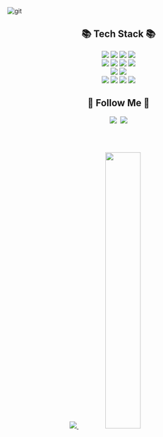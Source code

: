 ![git](https://github.com/inyoung0215/inyoung0215/assets/86757234/a0b0706a-ca2c-4d32-b812-22d8faa134df)


<h2 align="center">📚 Tech Stack 📚</h2>
<p align="center">
    <img src="https://img.shields.io/badge/Java-007396?style=for-the-badge&logo=Java&logoColor=white">
  <img src="https://img.shields.io/badge/JPA-58FAD0?style=for-the-badge&logo=JPA&logoColor=white">
  <img src="https://img.shields.io/badge/springboot-6DB33F?style=for-the-badge&logo=springboot&logoColor=white">
  <img src="https://img.shields.io/badge/spring Security-6DB33F?style=for-the-badge&logo=spring Security&logoColor=white">
  <br>
  
  <img src="https://img.shields.io/badge/mysql-4479A1?style=for-the-badge&logo=mysql&logoColor=white">
  <img src="https://img.shields.io/badge/mariaDB-003545?style=for-the-badge&logo=mariadb&logoColor=white">
  <img src="https://img.shields.io/badge/h2-E34F26?style=for-the-badge&logo=h2&logoColor=white"> 
  <img src="https://img.shields.io/badge/gradle-02303A?style=for-the-badge&logo=gradle&logoColor=white">
  <br>
  
  <img src="https://img.shields.io/badge/github-181717?style=for-the-badge&logo=github&logoColor=white">
  <img src="https://img.shields.io/badge/IntelliJ IDEA-000000?style=for-the-badge&logo=IntelliJ IDEA&logoColor=white">
  <br>
  <img src="https://img.shields.io/badge/AWS-232F3E?style=for-the-badge&logo=AmazonAWS&logoColor=white">
  <img src="https://img.shields.io/badge/Jenkins-D24939?style=for-the-badge&logo=Jenkins&logoColor=white">
  <img src="https://img.shields.io/badge/docker-005F0F?style=for-the-badge&logo=docker&logoColor=white"> 
    <img src="https://img.shields.io/badge/redis-DC382D?style=for-the-badge&logo=redis&logoColor=white"> 
</p>

<h2 align="center">🌈 Follow Me 🌈</h2>
<p align="center">
  <a href="https://velog.io/@nyoung215/posts"><img src="https://img.shields.io/badge/Tech%20Blog-11B48A?style=for-the-badge&logo=Vimeo&logoColor=white&link=https://velog.io/@nyoung215/posts"/></a>&nbsp
  <a href="mailto:hinyoung0215@gmail.com"><img src="https://img.shields.io/badge/Gmail-d14836?style=for-the-badge&logo=Gmail&logoColor=white&link=hinyoung0215@gmail.com"/></a>
</p>
  <br> </br>

<p align="center">
  <a href="https://solved.ac/nyoung0215">
    <img src="http://mazassumnida.wtf/api/v2/generate_badge?boj=nyoung0215">
  </a>
  <img src="https://github-readme-stats.vercel.app/api?username=inyoung0215&show_icons=true" width="40%">
</p>


<!--
**inyoung0215/inyoung0215** is a ✨ _special_ ✨ repository because its `README.md` (this file) appears on your GitHub profile.

Here are some ideas to get you started:

- 🔭 I’m currently working on ...
- 🌱 I’m currently learning ...
- 👯 I’m looking to collaborate on ...
- 🤔 I’m looking for help with ...
- 💬 Ask me about ...
- 📫 How to reach me: ...
- 😄 Pronouns: ...
- ⚡ Fun fact: ...
-->
